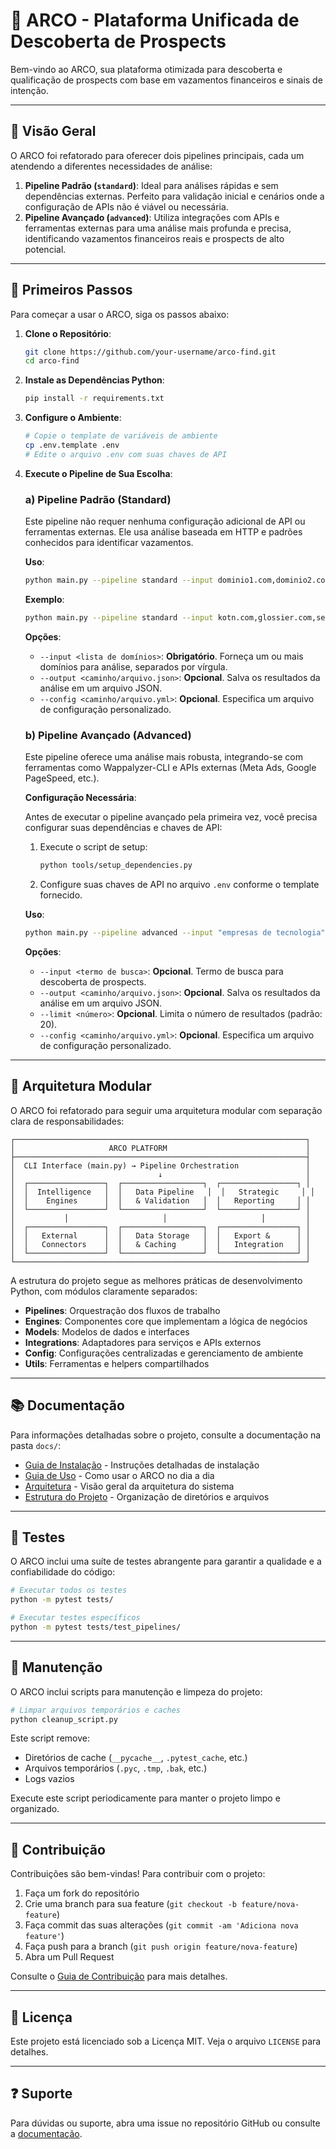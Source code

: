 # 🎯 ARCO - Plataforma Unificada de Descoberta de Prospects

Bem-vindo ao ARCO, sua plataforma otimizada para descoberta e qualificação de prospects com base em vazamentos financeiros e sinais de intenção.

---

## 🚀 Visão Geral

O ARCO foi refatorado para oferecer dois pipelines principais, cada um atendendo a diferentes necessidades de análise:

1. **Pipeline Padrão (`standard`)**: Ideal para análises rápidas e sem dependências externas. Perfeito para validação inicial e cenários onde a configuração de APIs não é viável ou necessária.
2. **Pipeline Avançado (`advanced`)**: Utiliza integrações com APIs e ferramentas externas para uma análise mais profunda e precisa, identificando vazamentos financeiros reais e prospects de alto potencial.

---

## 🏁 Primeiros Passos

Para começar a usar o ARCO, siga os passos abaixo:

1. **Clone o Repositório**:

   ```bash
   git clone https://github.com/your-username/arco-find.git
   cd arco-find
   ```

2. **Instale as Dependências Python**:

   ```bash
   pip install -r requirements.txt
   ```

3. **Configure o Ambiente**:

   ```bash
   # Copie o template de variáveis de ambiente
   cp .env.template .env
   # Edite o arquivo .env com suas chaves de API
   ```

4. **Execute o Pipeline de Sua Escolha**:

   ### a) **Pipeline Padrão (Standard)**

   Este pipeline não requer nenhuma configuração adicional de API ou ferramentas externas. Ele usa análise baseada em HTTP e padrões conhecidos para identificar vazamentos.

   **Uso**:

   ```bash
   python main.py --pipeline standard --input dominio1.com,dominio2.com
   ```

   **Exemplo**:

   ```bash
   python main.py --pipeline standard --input kotn.com,glossier.com,semrush.com
   ```

   **Opções**:

   - `--input <lista de domínios>`: **Obrigatório**. Forneça um ou mais domínios para análise, separados por vírgula.
   - `--output <caminho/arquivo.json>`: **Opcional**. Salva os resultados da análise em um arquivo JSON.
   - `--config <caminho/arquivo.yml>`: **Opcional**. Especifica um arquivo de configuração personalizado.

   ### b) **Pipeline Avançado (Advanced)**

   Este pipeline oferece uma análise mais robusta, integrando-se com ferramentas como Wappalyzer-CLI e APIs externas (Meta Ads, Google PageSpeed, etc.).

   **Configuração Necessária**:

   Antes de executar o pipeline avançado pela primeira vez, você precisa configurar suas dependências e chaves de API:

   1. Execute o script de setup:

      ```bash
      python tools/setup_dependencies.py
      ```

   2. Configure suas chaves de API no arquivo `.env` conforme o template fornecido.

   **Uso**:

   ```bash
   python main.py --pipeline advanced --input "empresas de tecnologia"
   ```

   **Opções**:

   - `--input <termo de busca>`: **Opcional**. Termo de busca para descoberta de prospects.
   - `--output <caminho/arquivo.json>`: **Opcional**. Salva os resultados da análise em um arquivo JSON.
   - `--limit <número>`: **Opcional**. Limita o número de resultados (padrão: 20).
   - `--config <caminho/arquivo.yml>`: **Opcional**. Especifica um arquivo de configuração personalizado.

---

## 🧩 Arquitetura Modular

O ARCO foi refatorado para seguir uma arquitetura modular com separação clara de responsabilidades:

```
┌─────────────────────────────────────────────────────────────────┐
│                     ARCO PLATFORM                               │
├─────────────────────────────────────────────────────────────────┤
│  CLI Interface (main.py) → Pipeline Orchestration               │
│                                ↓                                │
│  ┌─────────────────┐  ┌──────────────────┐  ┌─────────────────┐ │
│  │  Intelligence   │  │   Data Pipeline   │  │   Strategic     │ │
│  │    Engines      │  │   & Validation   │  │   Reporting     │ │
│  └─────────────────┘  └──────────────────┘  └─────────────────┘ │
│           │                     │                     │         │
│  ┌─────────────────┐  ┌──────────────────┐  ┌─────────────────┐ │
│  │   External      │  │   Data Storage   │  │   Export &      │ │
│  │   Connectors    │  │   & Caching      │  │   Integration   │ │
│  └─────────────────┘  └──────────────────┘  └─────────────────┘ │
└─────────────────────────────────────────────────────────────────┘
```

A estrutura do projeto segue as melhores práticas de desenvolvimento Python, com módulos claramente separados:

- **Pipelines**: Orquestração dos fluxos de trabalho
- **Engines**: Componentes core que implementam a lógica de negócios
- **Models**: Modelos de dados e interfaces
- **Integrations**: Adaptadores para serviços e APIs externos
- **Config**: Configurações centralizadas e gerenciamento de ambiente
- **Utils**: Ferramentas e helpers compartilhados

---

## 📚 Documentação

Para informações detalhadas sobre o projeto, consulte a documentação na pasta `docs/`:

- [Guia de Instalação](docs/installation.md) - Instruções detalhadas de instalação
- [Guia de Uso](docs/usage.md) - Como usar o ARCO no dia a dia
- [Arquitetura](docs/architecture.md) - Visão geral da arquitetura do sistema
- [Estrutura do Projeto](docs/project_structure.md) - Organização de diretórios e arquivos

---

## 🧪 Testes

O ARCO inclui uma suíte de testes abrangente para garantir a qualidade e a confiabilidade do código:

```bash
# Executar todos os testes
python -m pytest tests/

# Executar testes específicos
python -m pytest tests/test_pipelines/
```

---

## 🧹 Manutenção

O ARCO inclui scripts para manutenção e limpeza do projeto:

```bash
# Limpar arquivos temporários e caches
python cleanup_script.py
```

Este script remove:

- Diretórios de cache (`__pycache__`, `.pytest_cache`, etc.)
- Arquivos temporários (`.pyc`, `.tmp`, `.bak`, etc.)
- Logs vazios

Execute este script periodicamente para manter o projeto limpo e organizado.

---

## 🤝 Contribuição

Contribuições são bem-vindas! Para contribuir com o projeto:

1. Faça um fork do repositório
2. Crie uma branch para sua feature (`git checkout -b feature/nova-feature`)
3. Faça commit das suas alterações (`git commit -am 'Adiciona nova feature'`)
4. Faça push para a branch (`git push origin feature/nova-feature`)
5. Abra um Pull Request

Consulte o [Guia de Contribuição](docs/contributing.md) para mais detalhes.

---

## 📄 Licença

Este projeto está licenciado sob a Licença MIT. Veja o arquivo `LICENSE` para detalhes.

---

## ❓ Suporte

Para dúvidas ou suporte, abra uma issue no repositório GitHub ou consulte a [documentação](docs/index.md).
